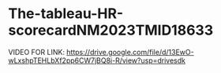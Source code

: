 # The-tableau-HR-scorecardNM2023TMID18633

VIDEO FOR LINK:
https://drive.google.com/file/d/13EwO-wLxshpTEHLbXf2pp6CW7jBQ8i-R/view?usp=drivesdk
